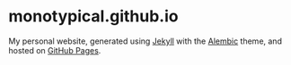 # monotypical.github.io

My personal website, generated using [Jekyll](https://jekyllrb.com/) with the [Alembic](https://github.com/daviddarnes/alembic) theme, and hosted on [GitHub Pages](https://pages.github.com/).

